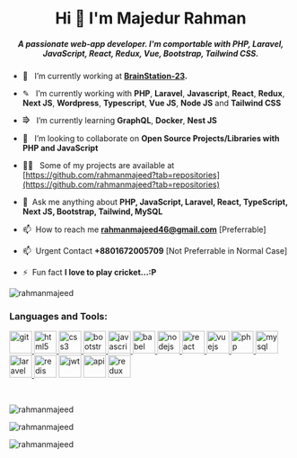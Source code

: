 <h1 align="center">Hi 👋 I'm Majedur Rahman</h1>

<h5 align="center">A passionate web-app developer. I'm comportable with PHP, Laravel, JavaScript, React, Redux, Vue, Bootstrap, Tailwind CSS.</h5>

- 🔭 &nbsp; I’m currently working at **[BrainStation-23](https://brainstation-23.com/?bc).**

- ✎ &nbsp; I’m currently working with **PHP**, **Laravel**, **Javascript**, **React**, **Redux**, **Next JS**, **Wordpress**, **Typescript**, **Vue JS**, **Node JS** and **Tailwind CSS**

- ⭆ &nbsp; I’m currently learning **GraphQL**, **Docker**, **Nest JS**

- 👯 &nbsp; I’m looking to collaborate on **Open Source Projects/Libraries with PHP and JavaScript**

- 👨‍💻 &nbsp; Some of my projects are available at [https://github.com/rahmanmajeed?tab=repositories](https://github.com/rahmanmajeed?tab=repositories)

- 💬 &nbsp;Ask me anything about **PHP, JavaScript, Laravel, React, TypeScript, Next JS, Bootstrap, Tailwind, MySQL**

- 📫 &nbsp;How to reach me **rahmanmajeed46@gmail.com** [Preferrable]

- 📫 &nbsp;Urgent Contact **+8801672005709** [Not Preferrable in Normal Case]

- ⚡ &nbsp;Fun fact **I love to play cricket...:P**

<p align="left"> <img src="https://komarev.com/ghpvc/?username=rahmanmajeed&label=Profile%20views&color=0e75b6&style=flat" alt="rahmanmajeed" /> </p>

<h3 align="left">Languages and Tools:</h3>

<p align="left">
<a href="https://git-scm.com/" target="_blank"> <img src="https://www.vectorlogo.zone/logos/git-scm/git-scm-icon.svg" alt="git" width="40" height="40"/> </a> 
<a href="https://www.w3.org/html/" target="_blank"> <img src="https://img.icons8.com/dusk/64/000000/html-5.png" alt="html5" width="40" height="40"/> </a>
<a href="https://www.w3schools.com/css/" target="_blank"> <img src="https://img.icons8.com/color/48/000000/css3.png" alt="css3" width="40" height="40"/> </a>
<a href="https://getbootstrap.com" target="_blank"> <img src="https://img.icons8.com/color/48/000000/bootstrap.png" alt="bootstrap" width="40" height="40"/> </a>
<a href="https://developer.mozilla.org/en-US/docs/Web/JavaScript" target="_blank"> <img src="https://img.icons8.com/color/48/000000/javascript.png" alt="javascript" width="40" height="40"/> </a>
<!-- <a href="https://developer.mozilla.org/en-US/docs/Web/JavaScript" target="_blank"> <img src="https://icons8.com/icon/wpZmKzk11AzJ/typescript" alt="ts" width="40" height="40"/> </a> -->
<a href="https://babeljs.io/" target="_blank"> <img src="https://img.icons8.com/wired/64/000000/babel.png" alt="babel" width="40" height="40"/> </a>
<a href="https://nodejs.org" target="_blank"> <img src="https://img.icons8.com/color/48/000000/nodejs.png" alt="nodejs" width="40" height="40"/> </a>
<a href="https://reactjs.org/" target="_blank"> <img src="https://img.icons8.com/plasticine/48/000000/react.png" alt="react" width="40" height="40"/> </a>
<a href="https://vuejs.org/" target="_blank"> <img src="https://img.icons8.com/color/48/000000/vue-js.png" alt="vuejs" width="40" height="40"/> </a>
<a href="https://www.php.net" target="_blank"> <img src="https://img.icons8.com/color/48/000000/php.png" alt="php" width="40" height="40"/> </a>
<a href="https://www.mysql.com/" target="_blank"> <img src="https://img.icons8.com/color/48/000000/mysql.png" alt="mysql" width="40" height="40"/> </a>
<a href="https://laravel.com/" target="_blank"> <img src="https://img.icons8.com/fluent/48/000000/laravel.png" alt="laravel" width="40" height="40"/> </a>
<a href="https://redis.io" target="_blank"> <img src="https://img.icons8.com/color/48/000000/redis.png" alt="redis" width="40" height="40"/></a>
<a href="https://redis.io" target="_blank"> <img src="https://icons8.com/icon/rHpveptSuwDz/json-web-token" alt="jwt" width="40" height="40"/></a>
<a href="#" target="_blank"> <img src="https://icons8.com/icon/RlIXjuTUrwoX/api" alt="api" width="40" height="40"/></a>
<a href="https://redux.js.org/" target="_blank"> <img src="https://raw.githubusercontent.com/reduxjs/redux/master/logo/logo-title-light.png" alt="redux" width="40" height="40"/></a>
</p>
<br />
<p align="left"><img src="https://github-readme-stats.vercel.app/api/top-langs?username=rahmanmajeed&show_icons=true&locale=en&layout=compact&theme=radical" alt="rahmanmajeed" /></p>

<p><img align="center" src="https://github-readme-stats.vercel.app/api?username=rahmanmajeed&show_icons=true&locale=en&theme=radical" alt="rahmanmajeed" /></p>

<p><img align="center" src="https://github-readme-streak-stats.herokuapp.com/?user=rahmanmajeed&theme=radical" alt="rahmanmajeed" /></p>
